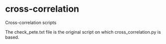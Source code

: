 # cross-correlation
Cross-correlation scripts

The check_pete.txt file is the original script on which cross_correlation.py is based.
